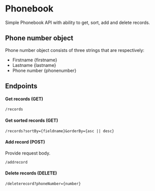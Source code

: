 # Phonebook
Simple Phonebook API with ability to get, sort, add and delete records.
## Phone number object
Phone number object consists of three strings that are respectively:
- Firstname {firstname}
- Lastname {lastname}
- Phone number {phonenumber}
## Endpoints
#### Get records (GET)
```
/records
```
#### Get sorted records (GET)
```
/records?sortBy={fieldname}&orderBy={asc || desc}
```
#### Add record (POST)
Provide request body.
```
/addrecord
```
#### Delete records (DELETE)
```
/deleterecord?phoneNumber={number}
```
